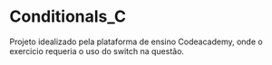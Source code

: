 # Conditionals_C
Projeto idealizado pela plataforma de ensino Codeacademy, onde o exercicio requeria o uso do switch na questão. 
